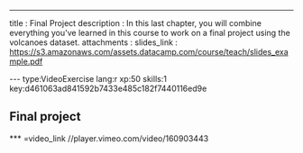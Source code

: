 ---
title       : Final Project
description : In this last chapter, you will combine everything you've learned in this course to work on a final project using the volcanoes dataset. 
attachments :
  slides_link : https://s3.amazonaws.com/assets.datacamp.com/course/teach/slides_example.pdf

--- type:VideoExercise lang:r xp:50 skills:1 key:d461063ad841592b7433e485c182f7440116ed9e
## Final project

*** =video_link
//player.vimeo.com/video/160903443